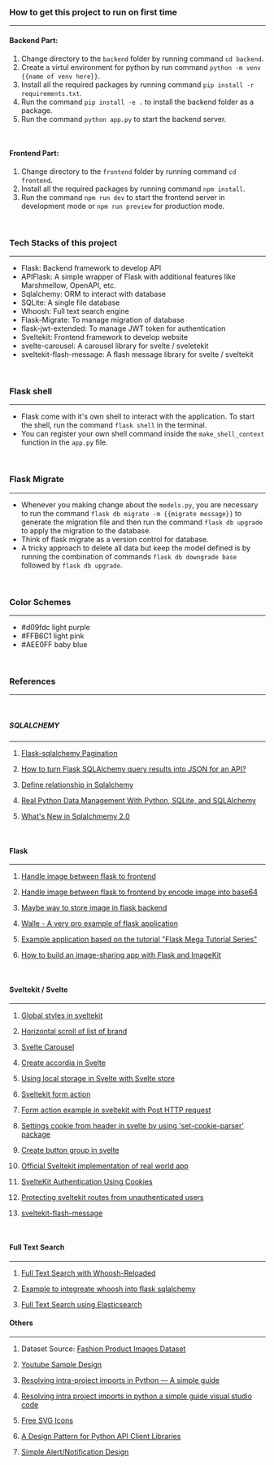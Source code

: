 ### How to get this project to run on first time
---

#### <b>Backend Part</b>:
1. Change directory to the `backend` folder by running command `cd backend`.
2. Create a virtul environment for python by run command `python -m venv {{name of venv here}}`.
3. Install all the required packages by running command `pip install -r requirements.txt`.
4. Run the command `pip install -e .` to install the backend folder as a package.
5. Run the command `python app.py` to start the backend server.

<br>

#### <b>Frontend Part</b>:
1. Change directory to the `frontend` folder by running command `cd frontend`.
2. Install all the required packages by running command `npm install`.
3. Run the command `npm run dev` to start the frontend server in development mode or `npm run preview` for production mode.

<br>

### Tech Stacks of this project
---
- Flask: Backend framework to develop API
- APIFlask: A simple wrapper of Flask with additional features like Marshmellow, OpenAPI, etc.
- Sqlalchemy: ORM to interact with database
- SQLite: A single file database
- Whoosh: Full text search engine
- Flask-Migrate: To manage migration of database
- flask-jwt-extended: To manage JWT token for authentication
- Sveltekit: Frontend framework to develop website
- svelte-carousel: A carousel library for svelte / sveletekit
- sveltekit-flash-message: A flash message library for svelte / sveltekit

<br>

### Flask shell
---
- Flask come with it's own shell to interact with the application. To start the shell, run the command `flask shell` in the terminal.
- You can register your own shell command inside the `make_shell_context` function in the `app.py` file.

<br>

### Flask Migrate
---
- Whenever you making change about the `models.py`, you are necessary to run the command `flask db migrate -m {{migrate message}}` to generate the migration file and then run the command `flask db upgrade` to apply the migration to the database.
- Think of flask migrate as a version control for database.
- A tricky approach to delete all data but keep the model defined is by running the combination of commands `flask db downgrade base` followed by `flask db upgrade`.

<br>

### Color Schemes
---
- #d09fdc light purple
- #FFB6C1 light pink
- #AEE0FF baby blue

<br>

### References
---

<br>

##### SQLALCHEMY
---
1. [Flask-sqlalchemy Pagination](https://blog.miguelgrinberg.com/post/the-flask-mega-tutorial-part-ix-pagination)

2. [How to turn Flask SQLAlchemy query results into JSON for an API?](https://www.reddit.com/r/flask/comments/vll4xu/af_how_to_turn_flask_sqlalchemy_query_results/)

3. [Define relationship in Sqlalchemy](https://docs.sqlalchemy.org/en/20/orm/basic_relationships.html)

4. [Real Python Data Management With Python, SQLite, and SQLAlchemy](https://realpython.com/python-sqlite-sqlalchemy/#working-with-sqlalchemy-and-python-objects)

5. [What's New in Sqlalchmemy 2.0](https://blog.miguelgrinberg.com/post/what-s-new-in-sqlalchemy-2-0)

<br>

#### Flask
---
1. [Handle image between flask to frontend](https://github.com/Vuka951/tutorial-code/blob/master/flask-file-upload/done/app.py)

2. [Handle image between flask to frontend by encode image into base64](https://www.quora.com/How-do-you-insert-an-image-into-a-database-using-Python-and-Flask)

3. [Maybe way to store image in flask backend](https://imagekit.io/blog/image-sharing-app-with-python/)

4. [Walle - A very pro example of flask application](https://github.com/meolu/walle-web/tree/master)

5. [Example application based on the tutorial "Flask Mega Tutorial Series"](https://github.com/miguelgrinberg/microblog/tree/v0.23)

6. [How to build an image-sharing app with Flask and ImageKit](https://imagekit.io/blog/image-sharing-app-with-python/)

<br>

#### Sveltekit / Svelte
---
1. [Global styles in sveltekit](https://joyofcode.xyz/global-styles-in-sveltekit)

2. [Horizontal scroll of list of brand](https://medium.com/@mintpw/how-to-create-infinite-horizontal-scroll-and-hover-pause-with-pure-css-b052caa683bd)

3. [Svelte Carousel](https://vadimkorr.github.io/svelte-carousel/)

4. [Create accordia in Svelte](https://svelte.dev/repl/29bf8248d5044e12877e9cbec9381115?version=3.48.0)

5. [Using local storage in Svelte with Svelte store](https://rodneylab.com/using-local-storage-sveltekit/)

6. [Sveltekit form action](https://kit.svelte.dev/docs/form-actions)

7. [Form action example in sveltekit with Post HTTP request](https://sveltebyexample.com/form-actions/)

8. [Settings cookie from header in svelte by using 'set-cookie-parser' package](https://github.com/sveltejs/kit/issues/8409)

9. [Create button group in svelte](https://svelte.dev/repl/7dae7f254a2348d5ad42ad09d84a137f?version=3.24.1)

10. [Official Sveltekit implementation of real world app](https://github.com/sveltejs/realworld)

11. [SvelteKit Authentication Using Cookies](https://joyofcode.xyz/sveltekit-authentication-using-cookies)

12. [Protecting sveltekit routes from unauthenticated users](https://dev.to/thiteago/protecting-sveltekit-routes-from-unauthenticated-users-nb9)

13. [sveltekit-flash-message](https://github.com/ciscoheat/sveltekit-flash-message)

<br>

#### Full Text Search
---
1. [Full Text Search with Whoosh-Reloaded](https://sygil-dev.github.io/whoosh-reloaded/)

2. [Example to integreate whoosh into flask sqlalchemy](https://github.com/Momo8289/Flask-SQLAlchemy-Whoosh)

3. [Full Text Search using Elasticsearch](https://blog.miguelgrinberg.com/post/the-flask-mega-tutorial-part-xvi-full-text-search)

#### Others
---
1. Dataset Source: 
[Fashion Product Images Dataset](https://www.kaggle.com/datasets/paramaggarwal/fashion-product-images-dataset)

2. [Youtube Sample Design](https://www.youtube.com/watch?v=gQlLw4cmq_o)

3. [Resolving intra-project imports in Python — A simple guide](https://fadil-nohur.medium.com/resolving-intra-project-imports-in-python-a-simple-guide-872775f64277)

4. [Resolving intra project imports in python a simple guide visual studio code](https://fadil-nohur.medium.com/resolving-intra-project-imports-in-python-a-simple-guide-visual-studio-code-98472b0a8f59)

5. [Free SVG Icons](https://www.svgrepo.com/)

6. [A Design Pattern for Python API Client Libraries](https://bhomnick.net/design-pattern-python-api-client/)

7. [Simple Alert/Notification Design](https://codepen.io/kkundi/pen/BoaYrK)